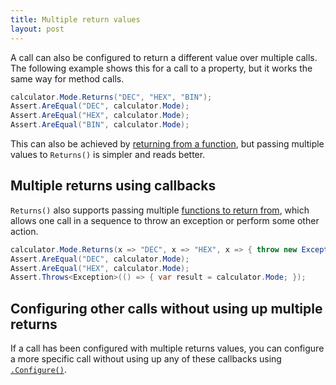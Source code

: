 ```yaml
---
title: Multiple return values
layout: post
---
```


<!--
```requiredcode
public interface ICalculator {
	int Add(int a, int b);
	string Mode { get; set; }
}
ICalculator calculator;
[SetUp] public void SetUp() { calculator = Substitute.For<ICalculator>(); }
```
-->

A call can also be configured to return a different value over multiple calls. The following example shows this for a call to a property, but it works the same way for method calls.

```csharp
calculator.Mode.Returns("DEC", "HEX", "BIN");
Assert.AreEqual("DEC", calculator.Mode);
Assert.AreEqual("HEX", calculator.Mode);
Assert.AreEqual("BIN", calculator.Mode);
```

This can also be achieved by [returning from a function](/help/return-from-function), but passing multiple values to `Returns()` is simpler and reads better.

## Multiple returns using callbacks

`Returns()` also supports passing multiple [functions to return from](/help/return-from-function), which allows one call in a sequence to throw an exception or perform some other action. 

```csharp
calculator.Mode.Returns(x => "DEC", x => "HEX", x => { throw new Exception(); });
Assert.AreEqual("DEC", calculator.Mode);
Assert.AreEqual("HEX", calculator.Mode);
Assert.Throws<Exception>(() => { var result = calculator.Mode; });
```

## Configuring other calls without using up multiple returns

If a call has been configured with multiple returns values, you can configure a more specific call without using up any of these callbacks using [`.Configure()`](/help/configure/).

